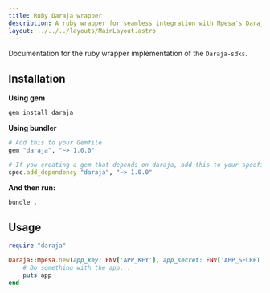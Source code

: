 ```yaml
---
title: Ruby Daraja wrapper
description: A ruby wrapper for seamless integration with Mpesa's Daraja API
layout: ../../../layouts/MainLayout.astro
---
```


Documentation for the ruby wrapper implementation of the `Daraja-sdks`.

## Installation
**Using gem**
```bash
gem install daraja
```

**Using bundler**
```ruby
# Add this to your Gemfile
gem "daraja", "~> 1.0.0"

# If you creating a gem that depends on daraja, add this to your specfile instead:
spec.add_dependency "daraja", "~> 1.0.0"
```
**And then run:**
```bash
bundle .
```

## Usage
```ruby
require "daraja"

Daraja::Mpesa.new(app_key: ENV['APP_KEY'], app_secret: ENV['APP_SECRET']) do |app|
    # Do something with the app...
    puts app
end
```